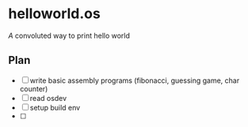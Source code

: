 # helloworld.os
*A* convoluted way to print hello world

## Plan
- [ ] write basic assembly programs (fibonacci, guessing game, char counter)
- [ ] read osdev
- [ ] setup build env
- [ ] 
